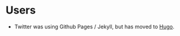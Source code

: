 
#

# Users
- Twitter was using Github Pages / Jekyll, but has moved to [Hugo](https://github.com/twitter/opensource-website).

